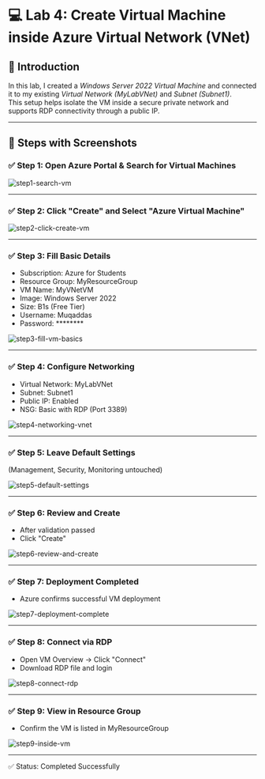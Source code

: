 # 💻 Lab 4: Create Virtual Machine inside Azure Virtual Network (VNet)

## 📘 Introduction

In this lab, I created a *Windows Server 2022 Virtual Machine* and connected it to my existing *Virtual Network (MyLabVNet)* and *Subnet (Subnet1)*.  
This setup helps isolate the VM inside a secure private network and supports RDP connectivity through a public IP.

---

## 🧪 Steps with Screenshots

### ✅ Step 1: Open Azure Portal & Search for Virtual Machines  
![step1-search-vm](./step1-search-vm.png)

---

### ✅ Step 2: Click "Create" and Select "Azure Virtual Machine"  
![step2-click-create-vm](./step2-click-create-vm.png)

---

### ✅ Step 3: Fill Basic Details  
- Subscription: Azure for Students  
- Resource Group: MyResourceGroup  
- VM Name: MyVNetVM  
- Image: Windows Server 2022  
- Size: B1s (Free Tier)  
- Username: Muqaddas  
- Password: ********

![step3-fill-vm-basics](./step3-fill-vm-basics.png)

---

### ✅ Step 4: Configure Networking  
- Virtual Network: MyLabVNet  
- Subnet: Subnet1  
- Public IP: Enabled  
- NSG: Basic with RDP (Port 3389)

![step4-networking-vnet](./step4-networking-vnet.png)

---

### ✅ Step 5: Leave Default Settings  
(Management, Security, Monitoring untouched)

![step5-default-settings](./step5-default-settings.png)

---

### ✅ Step 6: Review and Create  
- After validation passed  
- Click "Create"

![step6-review-and-create](./step6-review-and-create.png)

---

### ✅ Step 7: Deployment Completed  
- Azure confirms successful VM deployment

![step7-deployment-complete](./step7-deployment-complete.png)

---

### ✅ Step 8: Connect via RDP  
- Open VM Overview → Click "Connect"  
- Download RDP file and login

![step8-connect-rdp](./step8-connect-rdp.png)

---
### ✅ Step 9: View in Resource Group  
- Confirm the VM is listed in MyResourceGroup

![step9-inside-vm](./step9-view-resourcegroup.png)

---
✅ Status: Completed Successfully
